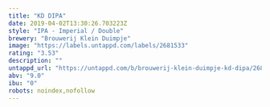 ```yaml
---
title: "KD DIPA"
date: 2019-04-02T13:30:26.703223Z
style: "IPA - Imperial / Double"
brewery: "Brouwerij Klein Duimpje"
image: "https://labels.untappd.com/labels/2681533"
rating: "3.53"
description: ""
untappd_url: "https://untappd.com/b/brouwerij-klein-duimpje-kd-dipa/2681533"
abv: "9.0"
ibu: "0"
robots: noindex,nofollow
---
```

